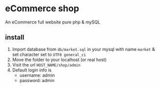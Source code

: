# eCommerce shop
An eCommerce full website pure php & mySQL

## install
1. Import database from `db/market.sql` in your mysql with name `market` & set character set to `UTF8 general_ci`
2. Move the folder to your localhost (or real host)
3. Visit the url `HOST_NAME/shop/admin`
4. Default login info is
	+ username: admin
	+ password: admin